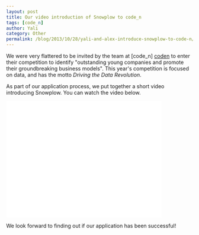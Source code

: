 ```yaml
---
layout: post
title: Our video introduction of Snowplow to code_n
tags: [code_n]
author: Yali
category: Other
permalink: /blog/2013/10/28/yali-and-alex-introduce-snowplow-to-code-n/
---
```


We were very flattered to be invited by the team at [code_n] [coden] to enter their competition to identify "outstanding young companies and promote their groundbreaking business models". This year's competition is focused on data, and has the motto *Driving the Data Revolution*.

As part of our application process, we put together a short video introducing Snowplow. You can watch the video below.


<div class="iframe-container">
    <iframe width="420" height="315" src="//www.youtube.com/embed/p49quiYRsgE" frameborder="0" allowfullscreen="1">     </iframe>
</div>


We look forward to finding out if our application has been successful!

[coden]: http://www.code-n.org/#about/main
